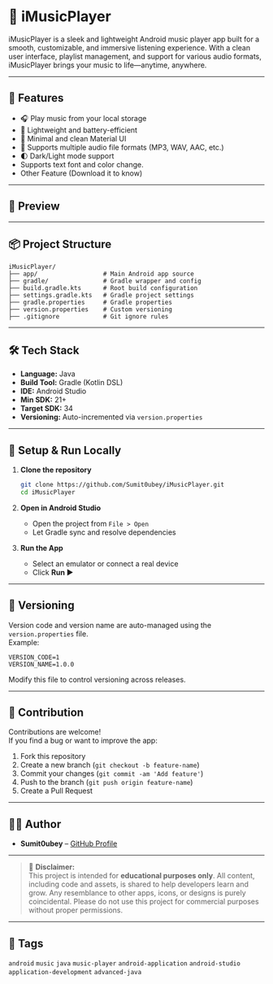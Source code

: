 
# 🎵 iMusicPlayer

iMusicPlayer is a sleek and lightweight Android music player app built for a smooth, customizable, and immersive listening experience. With a clean user interface, playlist management, and support for various audio formats, iMusicPlayer brings your music to life—anytime, anywhere.

---

## 🚀 Features

- 🎧 Play music from your local storage
- 🌙 Lightweight and battery-efficient
- 🎨 Minimal and clean Material UI
- 📂 Supports multiple audio file formats (MP3, WAV, AAC, etc.)
- 🌓 Dark/Light mode support
- Supports text font and color change.
- Other Feature (Download it to know)

---

## 📸 Preview



---

## 📦 Project Structure

```
iMusicPlayer/
├── app/                  # Main Android app source
├── gradle/               # Gradle wrapper and config
├── build.gradle.kts      # Root build configuration
├── settings.gradle.kts   # Gradle project settings
├── gradle.properties     # Gradle properties
├── version.properties    # Custom versioning
├── .gitignore            # Git ignore rules
```

---

## 🛠️ Tech Stack

- **Language:** Java
- **Build Tool:** Gradle (Kotlin DSL)
- **IDE:** Android Studio
- **Min SDK:** 21+
- **Target SDK:** 34
- **Versioning:** Auto-incremented via `version.properties`

---

## 🧪 Setup & Run Locally

1. **Clone the repository**

   ```bash
   git clone https://github.com/Sumit0ubey/iMusicPlayer.git
   cd iMusicPlayer
   ```

2. **Open in Android Studio**

   - Open the project from `File > Open`
   - Let Gradle sync and resolve dependencies

3. **Run the App**

   - Select an emulator or connect a real device
   - Click **Run ▶️**

---

## 🔄 Versioning

Version code and version name are auto-managed using the `version.properties` file.  
Example:

```properties
VERSION_CODE=1
VERSION_NAME=1.0.0
```

Modify this file to control versioning across releases.

---

## 🧩 Contribution

Contributions are welcome!  
If you find a bug or want to improve the app:

1. Fork this repository
2. Create a new branch (`git checkout -b feature-name`)
3. Commit your changes (`git commit -am 'Add feature'`)
4. Push to the branch (`git push origin feature-name`)
5. Create a Pull Request

---

## 👨‍💻 Author

- **Sumit0ubey** – [GitHub Profile](https://github.com/Sumit0ubey)

---

> 📌 **Disclaimer:**  
> This project is intended for **educational purposes only**. All content, including code and assets, is shared to help developers learn and grow. Any resemblance to other apps, icons, or designs is purely coincidental. Please do not use this project for commercial purposes without proper permissions.

---

## 📌 Tags

`android` `music` `java` `music-player` `android-application` `android-studio` `application-development` `advanced-java`

